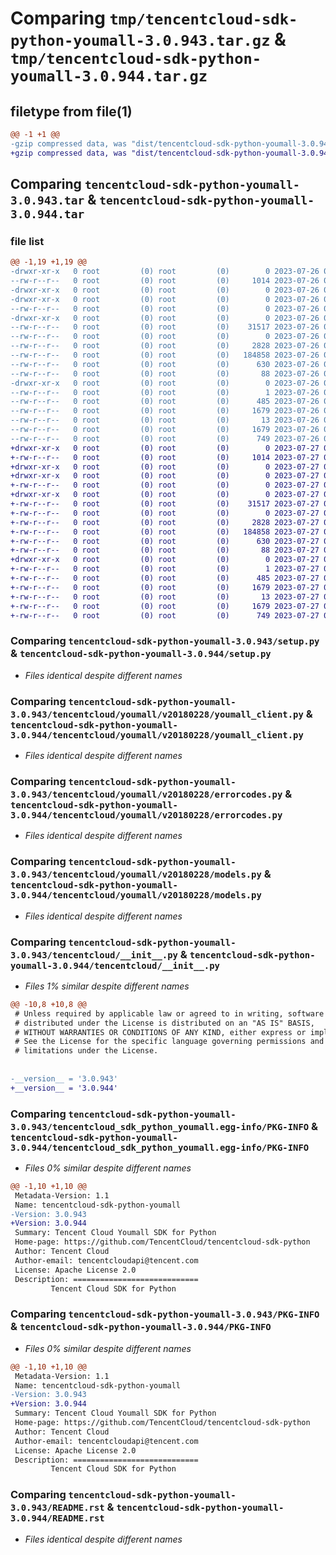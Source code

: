 # Comparing `tmp/tencentcloud-sdk-python-youmall-3.0.943.tar.gz` & `tmp/tencentcloud-sdk-python-youmall-3.0.944.tar.gz`

## filetype from file(1)

```diff
@@ -1 +1 @@
-gzip compressed data, was "dist/tencentcloud-sdk-python-youmall-3.0.943.tar", last modified: Wed Jul 26 00:48:54 2023, max compression
+gzip compressed data, was "dist/tencentcloud-sdk-python-youmall-3.0.944.tar", last modified: Thu Jul 27 02:28:18 2023, max compression
```

## Comparing `tencentcloud-sdk-python-youmall-3.0.943.tar` & `tencentcloud-sdk-python-youmall-3.0.944.tar`

### file list

```diff
@@ -1,19 +1,19 @@
-drwxr-xr-x   0 root         (0) root         (0)        0 2023-07-26 00:48:54.000000 tencentcloud-sdk-python-youmall-3.0.943/
--rw-r--r--   0 root         (0) root         (0)     1014 2023-07-26 00:48:54.000000 tencentcloud-sdk-python-youmall-3.0.943/setup.py
-drwxr-xr-x   0 root         (0) root         (0)        0 2023-07-26 00:48:54.000000 tencentcloud-sdk-python-youmall-3.0.943/tencentcloud/
-drwxr-xr-x   0 root         (0) root         (0)        0 2023-07-26 00:48:54.000000 tencentcloud-sdk-python-youmall-3.0.943/tencentcloud/youmall/
--rw-r--r--   0 root         (0) root         (0)        0 2023-07-26 00:48:54.000000 tencentcloud-sdk-python-youmall-3.0.943/tencentcloud/youmall/__init__.py
-drwxr-xr-x   0 root         (0) root         (0)        0 2023-07-26 00:48:54.000000 tencentcloud-sdk-python-youmall-3.0.943/tencentcloud/youmall/v20180228/
--rw-r--r--   0 root         (0) root         (0)    31517 2023-07-26 00:48:54.000000 tencentcloud-sdk-python-youmall-3.0.943/tencentcloud/youmall/v20180228/youmall_client.py
--rw-r--r--   0 root         (0) root         (0)        0 2023-07-26 00:48:54.000000 tencentcloud-sdk-python-youmall-3.0.943/tencentcloud/youmall/v20180228/__init__.py
--rw-r--r--   0 root         (0) root         (0)     2828 2023-07-26 00:48:54.000000 tencentcloud-sdk-python-youmall-3.0.943/tencentcloud/youmall/v20180228/errorcodes.py
--rw-r--r--   0 root         (0) root         (0)   184858 2023-07-26 00:48:54.000000 tencentcloud-sdk-python-youmall-3.0.943/tencentcloud/youmall/v20180228/models.py
--rw-r--r--   0 root         (0) root         (0)      630 2023-07-26 00:48:54.000000 tencentcloud-sdk-python-youmall-3.0.943/tencentcloud/__init__.py
--rw-r--r--   0 root         (0) root         (0)       88 2023-07-26 00:48:54.000000 tencentcloud-sdk-python-youmall-3.0.943/setup.cfg
-drwxr-xr-x   0 root         (0) root         (0)        0 2023-07-26 00:48:54.000000 tencentcloud-sdk-python-youmall-3.0.943/tencentcloud_sdk_python_youmall.egg-info/
--rw-r--r--   0 root         (0) root         (0)        1 2023-07-26 00:48:54.000000 tencentcloud-sdk-python-youmall-3.0.943/tencentcloud_sdk_python_youmall.egg-info/dependency_links.txt
--rw-r--r--   0 root         (0) root         (0)      485 2023-07-26 00:48:54.000000 tencentcloud-sdk-python-youmall-3.0.943/tencentcloud_sdk_python_youmall.egg-info/SOURCES.txt
--rw-r--r--   0 root         (0) root         (0)     1679 2023-07-26 00:48:54.000000 tencentcloud-sdk-python-youmall-3.0.943/tencentcloud_sdk_python_youmall.egg-info/PKG-INFO
--rw-r--r--   0 root         (0) root         (0)       13 2023-07-26 00:48:54.000000 tencentcloud-sdk-python-youmall-3.0.943/tencentcloud_sdk_python_youmall.egg-info/top_level.txt
--rw-r--r--   0 root         (0) root         (0)     1679 2023-07-26 00:48:54.000000 tencentcloud-sdk-python-youmall-3.0.943/PKG-INFO
--rw-r--r--   0 root         (0) root         (0)      749 2023-07-26 00:48:54.000000 tencentcloud-sdk-python-youmall-3.0.943/README.rst
+drwxr-xr-x   0 root         (0) root         (0)        0 2023-07-27 02:28:18.000000 tencentcloud-sdk-python-youmall-3.0.944/
+-rw-r--r--   0 root         (0) root         (0)     1014 2023-07-27 02:28:18.000000 tencentcloud-sdk-python-youmall-3.0.944/setup.py
+drwxr-xr-x   0 root         (0) root         (0)        0 2023-07-27 02:28:18.000000 tencentcloud-sdk-python-youmall-3.0.944/tencentcloud/
+drwxr-xr-x   0 root         (0) root         (0)        0 2023-07-27 02:28:18.000000 tencentcloud-sdk-python-youmall-3.0.944/tencentcloud/youmall/
+-rw-r--r--   0 root         (0) root         (0)        0 2023-07-27 02:28:18.000000 tencentcloud-sdk-python-youmall-3.0.944/tencentcloud/youmall/__init__.py
+drwxr-xr-x   0 root         (0) root         (0)        0 2023-07-27 02:28:18.000000 tencentcloud-sdk-python-youmall-3.0.944/tencentcloud/youmall/v20180228/
+-rw-r--r--   0 root         (0) root         (0)    31517 2023-07-27 02:28:18.000000 tencentcloud-sdk-python-youmall-3.0.944/tencentcloud/youmall/v20180228/youmall_client.py
+-rw-r--r--   0 root         (0) root         (0)        0 2023-07-27 02:28:18.000000 tencentcloud-sdk-python-youmall-3.0.944/tencentcloud/youmall/v20180228/__init__.py
+-rw-r--r--   0 root         (0) root         (0)     2828 2023-07-27 02:28:18.000000 tencentcloud-sdk-python-youmall-3.0.944/tencentcloud/youmall/v20180228/errorcodes.py
+-rw-r--r--   0 root         (0) root         (0)   184858 2023-07-27 02:28:18.000000 tencentcloud-sdk-python-youmall-3.0.944/tencentcloud/youmall/v20180228/models.py
+-rw-r--r--   0 root         (0) root         (0)      630 2023-07-27 02:28:18.000000 tencentcloud-sdk-python-youmall-3.0.944/tencentcloud/__init__.py
+-rw-r--r--   0 root         (0) root         (0)       88 2023-07-27 02:28:18.000000 tencentcloud-sdk-python-youmall-3.0.944/setup.cfg
+drwxr-xr-x   0 root         (0) root         (0)        0 2023-07-27 02:28:18.000000 tencentcloud-sdk-python-youmall-3.0.944/tencentcloud_sdk_python_youmall.egg-info/
+-rw-r--r--   0 root         (0) root         (0)        1 2023-07-27 02:28:18.000000 tencentcloud-sdk-python-youmall-3.0.944/tencentcloud_sdk_python_youmall.egg-info/dependency_links.txt
+-rw-r--r--   0 root         (0) root         (0)      485 2023-07-27 02:28:18.000000 tencentcloud-sdk-python-youmall-3.0.944/tencentcloud_sdk_python_youmall.egg-info/SOURCES.txt
+-rw-r--r--   0 root         (0) root         (0)     1679 2023-07-27 02:28:18.000000 tencentcloud-sdk-python-youmall-3.0.944/tencentcloud_sdk_python_youmall.egg-info/PKG-INFO
+-rw-r--r--   0 root         (0) root         (0)       13 2023-07-27 02:28:18.000000 tencentcloud-sdk-python-youmall-3.0.944/tencentcloud_sdk_python_youmall.egg-info/top_level.txt
+-rw-r--r--   0 root         (0) root         (0)     1679 2023-07-27 02:28:18.000000 tencentcloud-sdk-python-youmall-3.0.944/PKG-INFO
+-rw-r--r--   0 root         (0) root         (0)      749 2023-07-27 02:28:18.000000 tencentcloud-sdk-python-youmall-3.0.944/README.rst
```

### Comparing `tencentcloud-sdk-python-youmall-3.0.943/setup.py` & `tencentcloud-sdk-python-youmall-3.0.944/setup.py`

 * *Files identical despite different names*

### Comparing `tencentcloud-sdk-python-youmall-3.0.943/tencentcloud/youmall/v20180228/youmall_client.py` & `tencentcloud-sdk-python-youmall-3.0.944/tencentcloud/youmall/v20180228/youmall_client.py`

 * *Files identical despite different names*

### Comparing `tencentcloud-sdk-python-youmall-3.0.943/tencentcloud/youmall/v20180228/errorcodes.py` & `tencentcloud-sdk-python-youmall-3.0.944/tencentcloud/youmall/v20180228/errorcodes.py`

 * *Files identical despite different names*

### Comparing `tencentcloud-sdk-python-youmall-3.0.943/tencentcloud/youmall/v20180228/models.py` & `tencentcloud-sdk-python-youmall-3.0.944/tencentcloud/youmall/v20180228/models.py`

 * *Files identical despite different names*

### Comparing `tencentcloud-sdk-python-youmall-3.0.943/tencentcloud/__init__.py` & `tencentcloud-sdk-python-youmall-3.0.944/tencentcloud/__init__.py`

 * *Files 1% similar despite different names*

```diff
@@ -10,8 +10,8 @@
 # Unless required by applicable law or agreed to in writing, software
 # distributed under the License is distributed on an "AS IS" BASIS,
 # WITHOUT WARRANTIES OR CONDITIONS OF ANY KIND, either express or implied.
 # See the License for the specific language governing permissions and
 # limitations under the License.
 
 
-__version__ = '3.0.943'
+__version__ = '3.0.944'
```

### Comparing `tencentcloud-sdk-python-youmall-3.0.943/tencentcloud_sdk_python_youmall.egg-info/PKG-INFO` & `tencentcloud-sdk-python-youmall-3.0.944/tencentcloud_sdk_python_youmall.egg-info/PKG-INFO`

 * *Files 0% similar despite different names*

```diff
@@ -1,10 +1,10 @@
 Metadata-Version: 1.1
 Name: tencentcloud-sdk-python-youmall
-Version: 3.0.943
+Version: 3.0.944
 Summary: Tencent Cloud Youmall SDK for Python
 Home-page: https://github.com/TencentCloud/tencentcloud-sdk-python
 Author: Tencent Cloud
 Author-email: tencentcloudapi@tencent.com
 License: Apache License 2.0
 Description: ============================
         Tencent Cloud SDK for Python
```

### Comparing `tencentcloud-sdk-python-youmall-3.0.943/PKG-INFO` & `tencentcloud-sdk-python-youmall-3.0.944/PKG-INFO`

 * *Files 0% similar despite different names*

```diff
@@ -1,10 +1,10 @@
 Metadata-Version: 1.1
 Name: tencentcloud-sdk-python-youmall
-Version: 3.0.943
+Version: 3.0.944
 Summary: Tencent Cloud Youmall SDK for Python
 Home-page: https://github.com/TencentCloud/tencentcloud-sdk-python
 Author: Tencent Cloud
 Author-email: tencentcloudapi@tencent.com
 License: Apache License 2.0
 Description: ============================
         Tencent Cloud SDK for Python
```

### Comparing `tencentcloud-sdk-python-youmall-3.0.943/README.rst` & `tencentcloud-sdk-python-youmall-3.0.944/README.rst`

 * *Files identical despite different names*

